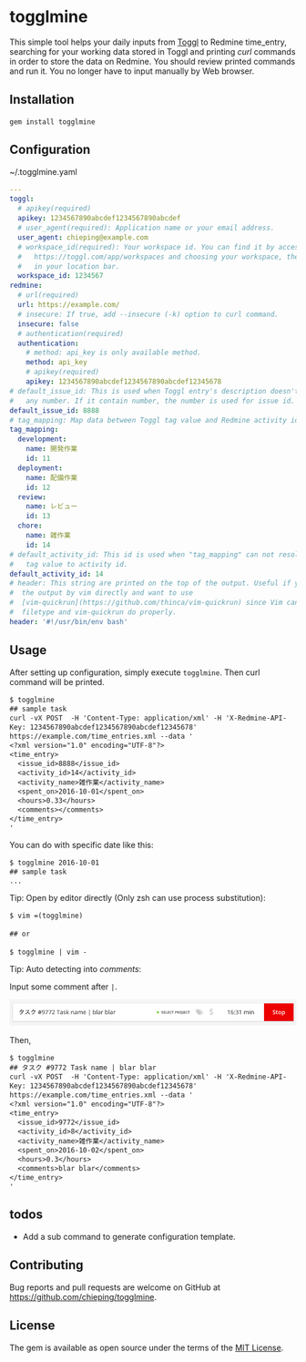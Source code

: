 # togglmine

This simple tool helps your daily inputs from [Toggl](https://toggl.com) to
Redmine time\_entry, searching for your working data stored in Toggl and
printing _curl_ commands in order to store the data on Redmine.  You should
review printed commands and run it.  You no longer have to input manually by
Web browser.

## Installation

```
gem install togglmine
```

## Configuration

~/.togglmine.yaml

```yaml
---
toggl:
  # apikey(required)
  apikey: 1234567890abcdef1234567890abcdef
  # user_agent(required): Application name or your email address.
  user_agent: chieping@example.com
  # workspace_id(required): Your workspace id. You can find it by accessing
  #   https://toggl.com/app/workspaces and choosing your workspace, then it's
  #   in your location bar.
  workspace_id: 1234567
redmine:
  # url(required)
  url: https://example.com/
  # insecure: If true, add --insecure (-k) option to curl command.
  insecure: false
  # authentication(required)
  authentication:
    # method: api_key is only available method.
    method: api_key
    # apikey(required)
    apikey: 1234567890abcdef1234567890abcdef12345678
# default_issue_id: This is used when Toggl entry's description doesn't contain
#   any number. If it contain number, the number is used for issue id.
default_issue_id: 8888
# tag_mapping: Map data between Toggl tag value and Redmine activity id.
tag_mapping:
  development:
    name: 開発作業
    id: 11
  deployment:
    name: 配備作業
    id: 12
  review:
    name: レビュー
    id: 13
  chore:
    name: 雑作業
    id: 14
# default_activity_id: This id is used when "tag_mapping" can not resolve any
#   tag value to activity id.
default_activity_id: 14
# header: This string are printed on the top of the output. Useful if you open
#  the output by vim directly and want to use
#  [vim-quickrun](https://github.com/thinca/vim-quickrun) since Vim can guess
#  filetype and vim-quickrun do properly.
header: '#!/usr/bin/env bash'
```

## Usage

After setting up configuration, simply execute `togglmine`. Then curl command
will be printed.

```
$ togglmine
## sample task
curl -vX POST  -H 'Content-Type: application/xml' -H 'X-Redmine-API-Key: 1234567890abcdef1234567890abcdef12345678' https://example.com/time_entries.xml --data '
<?xml version="1.0" encoding="UTF-8"?>
<time_entry>
  <issue_id>8888</issue_id>
  <activity_id>14</activity_id>
  <activity_name>雑作業</activity_name>
  <spent_on>2016-10-01</spent_on>
  <hours>0.33</hours>
  <comments></comments>
</time_entry>
'
```

You can do with specific date like this:

```
$ togglmine 2016-10-01
## sample task
...
```

Tip: Open by editor directly (Only zsh can use process substitution):

```
$ vim =(togglmine)

## or

$ togglmine | vim -
```

Tip: Auto detecting into _comments_:

Input some comment after `|`.

![toggl comment example](https://raw.githubusercontent.com/chieping/togglmine/master/asset/toggl_comment.png)

Then,

```
$ togglmine
## タスク #9772 Task name | blar blar
curl -vX POST  -H 'Content-Type: application/xml' -H 'X-Redmine-API-Key: 1234567890abcdef1234567890abcdef12345678' https://example.com/time_entries.xml --data '
<?xml version="1.0" encoding="UTF-8"?>
<time_entry>
  <issue_id>9772</issue_id>
  <activity_id>8</activity_id>
  <activity_name>雑作業</activity_name>
  <spent_on>2016-10-02</spent_on>
  <hours>0.3</hours>
  <comments>blar blar</comments>
</time_entry>
'
```

## todos

- Add a sub command to generate configuration template.

## Contributing

Bug reports and pull requests are welcome on GitHub at https://github.com/chieping/togglmine.


## License

The gem is available as open source under the terms of the [MIT License](http://opensource.org/licenses/MIT).
